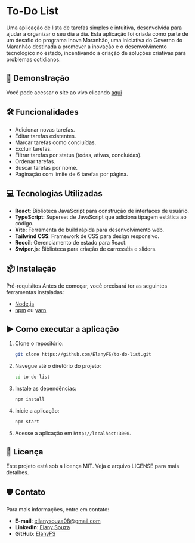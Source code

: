 # To-Do List

Uma aplicação de lista de tarefas simples e intuitiva, desenvolvida para ajudar a organizar o seu dia a dia. Esta aplicação foi criada como parte de um desafio do programa Inova Maranhão, uma iniciativa do Governo do Maranhão destinada a promover a inovação e o desenvolvimento tecnológico no estado, incentivando a criação de soluções criativas para problemas cotidianos.

## 🚀 Demonstração

Você pode acessar o site ao vivo clicando <a href="">aqui</a>

## 🛠️ Funcionalidades

- Adicionar novas tarefas.
- Editar tarefas existentes.
- Marcar tarefas como concluídas.
- Excluir tarefas.
- Filtrar tarefas por status (todas, ativas, concluídas).
- Ordenar tarefas.
- Buscar tarefas por nome.
- Paginação com limite de 6 tarefas por página.

## 💻 Tecnologias Utilizadas

- **React**: Biblioteca JavaScript para construção de interfaces de usuário.
- **TypeScript**: Superset de JavaScript que adiciona tipagem estática ao código.
- **Vite**: Ferramenta de build rápida para desenvolvimento web.
- **Tailwind CSS**: Framework de CSS para design responsivo.
- **Recoil**: Gerenciamento de estado para React.
- **Swiper.js**: Biblioteca para criação de carrosséis e sliders.

## 📦 Instalação

Pré-requisitos
Antes de começar, você precisará ter as seguintes ferramentas instaladas:

- [Node.js](https://nodejs.org/pt)
- [npm](https://www.npmjs.com/) ou [yarn](https://yarnpkg.com/)

## ▶️ Como executar a aplicação
1. Clone o repositório:
    ```bash
    git clone https://github.com/ElanyFS/to-do-list.git
    ```
2. Navegue até o diretório do projeto:
    ```bash
    cd to-do-list
    ```
3. Instale as dependências:
    ```bash
    npm install
    ```
4. Inicie a aplicação:
    ```bash
    npm start
    ```
5. Acesse a aplicação em `http://localhost:3000`.
   
## 📄 Licença
Este projeto está sob a licença MIT. Veja o arquivo LICENSE para mais detalhes.

## 🛡️ Contato
Para mais informações, entre em contato:

- **E-mail**: [ellanysouza08@gmail.com](mailto:ellanysouza08@gmail.com)
- **LinkedIn**: [Elany Souza](https://www.linkedin.com/in/elany-de-souza-77b2b3140/)
- **GitHub**: [ElanyFS](https://github.com/ElanyFS)

